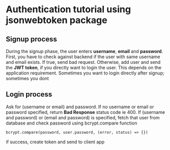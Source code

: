 # Authentication tutorial using jsonwebtoken package

## Signup process

During the signup phase, the user enters **username**, **email** and **password**. First, you have to check against backend if the user with same username and email exists. If true, send bad request. Otherwise, add user and send the **JWT token**, if you directly want to login the user. This depends on the application requirement. Sometimes you want to login directly after signup; sometimes you dont

## Login process

Ask for (username or email) and password. If no username or email or password specified, return **Bad Response** status code ie 400. If (username and password) or (email and password) is specified, fetch that user from database and check password using bcrypt.compare function

`bcrypt.compare(password, user.password, (error, status) => {})`

if success, create token and send to client app

